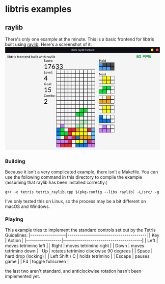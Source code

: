 # libtris examples

## raylib
There's only one example at the minute.  This is a basic frontend for libtris built using [raylib](https://www.raylib.com/).  Here's a screenshot of it:
![hi](./raylib_screenshot.png)

### Building
Because it isn't a very complicated example, there isn't a Makefile.  You can use the following command in this directory to compile the example (assuming that raylib has been installed correctly:)
```
g++ -o tetris tetris_raylib.cpp $(pkg-config --libs raylib) -L/src/ -g   
```
I've only tested this on Linux, so the process may be a bit different on macOS and Windows.

### Playing
This example tries to implement the standard controls set out by the Tetris Guidelines:
|------------------|----------------------------------------|
| Key              | Action                                 |
|------------------|----------------------------------------|
| Left             | moves tetrimino left                   |
| Right            | moves tetrimino right                  |
| Down             | moves tetrimino down                   |
| Up               | rotates tetrimino clockwise 90 degrees |
| Space            | hard drop (locking)                    |
| Left Shift / C   | holds tetrimino                        |
| Escape           | pauses game                            |
| F4               | toggle fullscreen                      |

the last two aren't standard, and anticlockwise rotation hasn't been implemented yet.